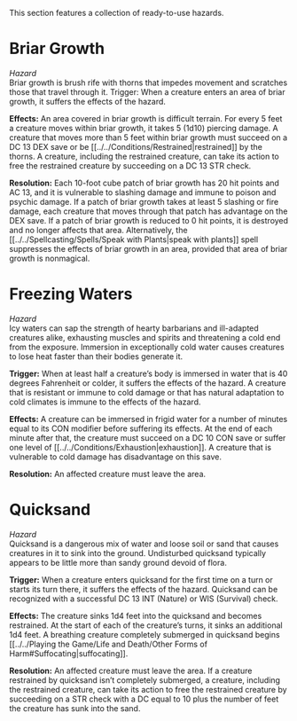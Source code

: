 This section features a collection of ready-to-use hazards.
# Briar Growth
*Hazard*  
Briar growth is brush rife with thorns that impedes movement and scratches those that travel through it. Trigger: When a creature enters an area of briar growth, it suffers the effects of the hazard.

**Effects:** An area covered in briar growth is difficult terrain. For every 5 feet a creature moves within briar growth, it takes 5 (1d10) piercing damage. A creature that moves more than 5 feet within briar growth must succeed on a DC 13 DEX save or be [[../../Conditions/Restrained|restrained]] by the thorns. A creature, including the restrained creature, can take its action to free the restrained creature by succeeding on a DC 13 STR check.

**Resolution:** Each 10-foot cube patch of briar growth has 20 hit points and AC 13, and it is vulnerable to slashing damage and immune to poison and psychic damage. If a patch of briar growth takes at least 5 slashing or fire damage, each creature that moves through that patch has advantage on the DEX save. If a patch of briar growth is reduced to 0 hit points, it is destroyed and no longer affects that area. Alternatively, the [[../../Spellcasting/Spells/Speak with Plants|speak with plants]] spell suppresses the effects of briar growth in an area, provided that area of briar growth is nonmagical.
# Freezing Waters
*Hazard*  
Icy waters can sap the strength of hearty barbarians and ill-adapted creatures alike, exhausting muscles and spirits and threatening a cold end from the exposure. Immersion in exceptionally cold water causes creatures to lose heat faster than their bodies generate it.

**Trigger:** When at least half a creature’s body is immersed in water that is 40 degrees Fahrenheit or colder, it suffers the effects of the hazard. A creature that is resistant or immune to cold damage or that has natural adaptation to cold climates is immune to the effects of the hazard.

**Effects:** A creature can be immersed in frigid water for a number of minutes equal to its CON modifier before suffering its effects. At the end of each minute after that, the creature must succeed on a DC 10 CON save or suffer one level of [[../../Conditions/Exhaustion|exhaustion]]. A creature that is vulnerable to cold damage has disadvantage on this save.

**Resolution:** An affected creature must leave the area.
# Quicksand
*Hazard*  
Quicksand is a dangerous mix of water and loose soil or sand that causes creatures in it to sink into the ground. Undisturbed quicksand typically appears to be little more than sandy ground devoid of flora.

**Trigger:** When a creature enters quicksand for the first time on a turn or starts its turn there, it suffers the effects of the hazard. Quicksand can be recognized with a successful DC 13 INT (Nature) or WIS (Survival) check.

**Effects:** The creature sinks 1d4 feet into the quicksand and becomes restrained. At the start of each of the creature’s turns, it sinks an additional 1d4 feet. A breathing creature completely submerged in quicksand begins [[../../Playing the Game/Life and Death/Other Forms of Harm#Suffocating|suffocating]].

**Resolution:** An affected creature must leave the area. If a creature restrained by quicksand isn’t completely submerged, a creature, including the restrained creature, can take its action to free the restrained creature by succeeding on a STR check with a DC equal to 10 plus the number of feet the creature has sunk into the sand.